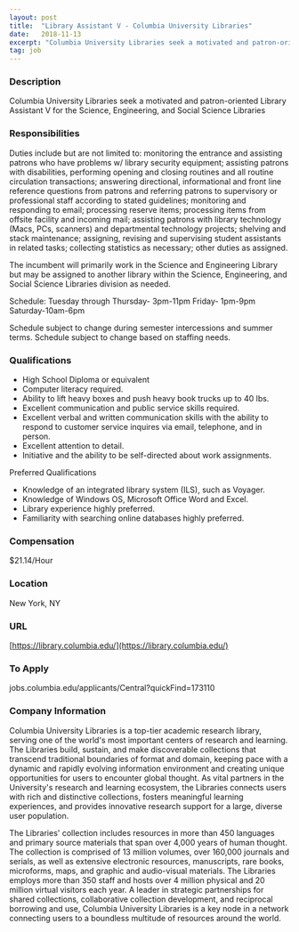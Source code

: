 ```yaml
---
layout: post
title:  "Library Assistant V - Columbia University Libraries"
date:   2018-11-13
excerpt: "Columbia University Libraries seek a motivated and patron-oriented Library Assistant V for the Science, Engineering, and Social Science Libraries "
tag: job
---
```


### Description   

Columbia University Libraries seek a motivated and patron-oriented Library Assistant V for the Science, Engineering, and Social Science Libraries 


### Responsibilities   

Duties include but are not limited to: monitoring the entrance and assisting patrons who have problems w/ library security equipment; assisting patrons with disabilities, performing opening and closing routines and all routine circulation transactions; answering directional, informational and front line reference questions from patrons and referring patrons to supervisory or professional staff according to stated guidelines; monitoring and responding to email; processing reserve items; processing items from offsite facility and incoming mail; assisting patrons with library technology (Macs, PCs, scanners) and departmental technology projects; shelving and stack maintenance; assigning, revising and supervising student assistants in related tasks; collecting statistics as necessary; other duties as assigned. 

The incumbent will primarily work in the Science and Engineering Library but may be assigned to another library within the Science, Engineering, and Social Science Libraries division as needed. 

Schedule: 
Tuesday through Thursday- 3pm-11pm 
Friday- 1pm-9pm 
Saturday-10am-6pm 

Schedule subject to change during semester intercessions and summer terms. Schedule subject to change based on staffing needs.  



### Qualifications   

- High School Diploma or equivalent  
- Computer literacy required. 
- Ability to lift heavy boxes and push heavy book trucks up to 40 lbs. 
- Excellent communication and public service skills required. 
- Excellent verbal and written communication skills with the ability to respond to customer service inquires via email, telephone, and in person. 
- Excellent attention to detail. 
- Initiative and the ability to be self-directed about work assignments.  

Preferred Qualifications
- Knowledge of an integrated library system (ILS), such as Voyager. 
- Knowledge of Windows OS, Microsoft Office Word and Excel. 
- Library experience highly preferred. 
- Familiarity with searching online databases highly preferred.  


### Compensation   

$21.14/Hour


### Location   

New York, NY


### URL   

[https://library.columbia.edu/](https://library.columbia.edu/)

### To Apply   

jobs.columbia.edu/applicants/Central?quickFind=173110  


### Company Information   

Columbia University Libraries is a top-tier academic research library, serving one of the world's most important centers of research and learning. The Libraries build, sustain, and make discoverable collections that transcend traditional boundaries of format and domain, keeping pace with a dynamic and rapidly evolving information environment and creating unique opportunities for users to encounter global thought. As vital partners in the University's research and learning ecosystem, the Libraries connects users with rich and distinctive collections, fosters meaningful learning experiences, and provides innovative research support for a large, diverse user population.

The Libraries' collection includes resources in more than 450 languages and primary source materials that span over 4,000 years of human thought. The collection is comprised of 13 million volumes, over 160,000 journals and serials, as well as extensive electronic resources, manuscripts, rare books, microforms, maps, and graphic and audio-visual materials. The Libraries employs more than 350 staff and hosts over 4 million physical and 20 million virtual visitors each year. A leader in strategic partnerships for shared collections, collaborative collection development, and reciprocal borrowing and use, Columbia University Libraries is a key node in a network connecting users to a boundless multitude of resources around the world.




